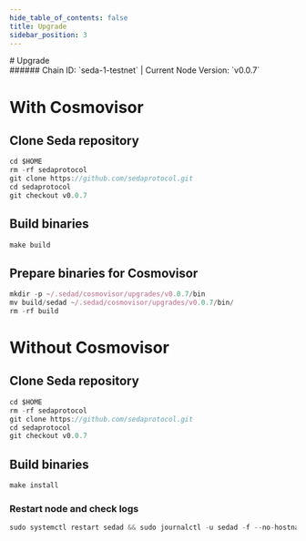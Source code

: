 ```yaml
---
hide_table_of_contents: false
title: Upgrade
sidebar_position: 3
---
```


<div class="h1-with-icon icon-seda">
# Upgrade
</div>
###### Chain ID: `seda-1-testnet` | Current Node Version: `v0.0.7`

# With Cosmovisor
## Clone Seda repository
```js
cd $HOME
rm -rf sedaprotocol
git clone https://github.com/sedaprotocol.git
cd sedaprotocol
git checkout v0.0.7
 ```

## Build binaries
```js
make build
 ```

## Prepare binaries for Cosmovisor
```js
mkdir -p ~/.sedad/cosmovisor/upgrades/v0.0.7/bin
mv build/sedad ~/.sedad/cosmovisor/upgrades/v0.0.7/bin/
rm -rf build
```

# Without Cosmovisor
## Clone Seda repository
```js
cd $HOME
rm -rf sedaprotocol
git clone https://github.com/sedaprotocol.git
cd sedaprotocol
git checkout v0.0.7
 ```

## Build binaries
```js
make install
 ```

### Restart node and check logs
```js
sudo systemctl restart sedad && sudo journalctl -u sedad -f --no-hostname -o cat
```